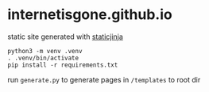# internetisgone.github.io

static site generated with [staticjinja](https://github.com/staticjinja/staticjinja)<br>

```
python3 -m venv .venv
. .venv/bin/activate
pip install -r requirements.txt
```
run `generate.py` to generate pages in `/templates` to root dir